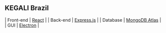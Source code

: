 ## KEGALI Brazil

| Front-end | [React](https://pt-br.reactjs.org/) |
| Back-end | [Express.js](https://expressjs.com/pt-br/) |
| Database | [MongoDB Atlas](https://cloud.mongodb.com/) |
| GUI | [Electron](https://www.electronjs.org/pt/) |